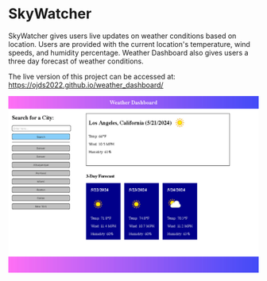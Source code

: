 # SkyWatcher
SkyWatcher gives users live updates on weather conditions based on location. Users are provided with the current location's temperature, wind speeds, and humidity percentage. Weather Dashboard also gives users a three day forecast of weather conditions.

The live version of this project can be accessed at: https://ojds2022.github.io/weather_dashboard/

![Application Screenshot](./assets/img/weather_dashboard.jpg "Application Screenshot")
